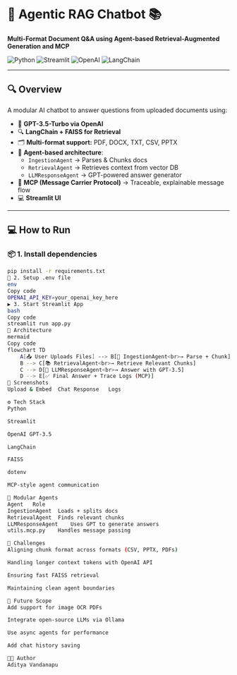 # 🤖 Agentic RAG Chatbot 📚  
**Multi-Format Document Q&A using Agent-based Retrieval-Augmented Generation and MCP**

![Python](https://img.shields.io/badge/Python-3.9+-blue?logo=python)
![Streamlit](https://img.shields.io/badge/Streamlit-%E2%9D%A4-red?logo=streamlit)
![OpenAI](https://img.shields.io/badge/OpenAI-GPT--3.5--Turbo-green?logo=openai)
![LangChain](https://img.shields.io/badge/LangChain-RAG-yellow)

---

## 🔍 Overview

A modular AI chatbot to answer questions from uploaded documents using:

- 🧠 **GPT-3.5-Turbo via OpenAI**
- 🔍 **LangChain + FAISS for Retrieval**
- 🗂️ **Multi-format support:** PDF, DOCX, TXT, CSV, PPTX
- 🧩 **Agent-based architecture**:
  - `IngestionAgent` → Parses & Chunks docs
  - `RetrievalAgent` → Retrieves context from vector DB
  - `LLMResponseAgent` → GPT-powered answer generator
- 🔄 **MCP (Message Carrier Protocol)** → Traceable, explainable message flow
- 💻 **Streamlit UI**

---

## 💻 How to Run

### 📦 1. Install dependencies

```bash
pip install -r requirements.txt
🔑 2. Setup .env file
env
Copy code
OPENAI_API_KEY=your_openai_key_here
▶️ 3. Start Streamlit App
bash
Copy code
streamlit run app.py
🧠 Architecture
mermaid
Copy code
flowchart TD
    A[📤 User Uploads Files] --> B[🧩 IngestionAgent<br>→ Parse + Chunk]
    B --> C[📚 RetrievalAgent<br>→ Retrieve Relevant Chunks]
    C --> D[🧠 LLMResponseAgent<br>→ Answer with GPT-3.5]
    D --> E[✅ Final Answer + Trace Logs (MCP)]
📸 Screenshots
Upload & Embed	Chat Response	Logs

⚙️ Tech Stack
Python

Streamlit

OpenAI GPT-3.5

LangChain

FAISS

dotenv

MCP-style agent communication

🧩 Modular Agents
Agent	Role
IngestionAgent	Loads + splits docs
RetrievalAgent	Finds relevant chunks
LLMResponseAgent	Uses GPT to generate answers
utils.mcp.py	Handles message passing

🧠 Challenges
Aligning chunk format across formats (CSV, PPTX, PDFs)

Handling longer context tokens with OpenAI API

Ensuring fast FAISS retrieval

Maintaining clean agent boundaries

🚀 Future Scope
Add support for image OCR PDFs

Integrate open-source LLMs via Ollama

Use async agents for performance

Add chat history saving

👨‍💻 Author
Aditya Vandanapu


